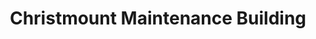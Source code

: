 ---
title: "Christmount Maintenance Building"
url: /black-mountain/christmount-maintenance-building/
shop: Allgemein
---